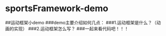 # sportsFramework-demo
##运动框架小demo 
###demo主要介绍如何几点： 
###1.运动框架是什么？（动画的实现）
###2.运动框架怎么写？
###一起来看代码吧！！！
